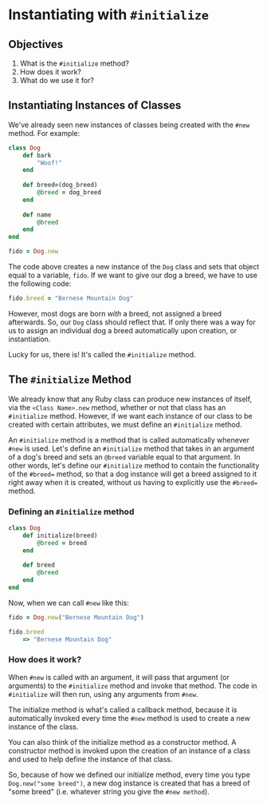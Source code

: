 # Instantiating with `#initialize`

## Objectives

1. What is the `#initialize` method?
2. How does it work?
3. What do we use it for?

## Instantiating Instances of Classes

We've already seen new instances of classes being created with the `#new` method. For example:

```ruby
class Dog
	def bark
		"Woof!"
	end
	
	def breed=(dog_breed)
		@breed = dog_breed
	end
	
	def name
		@breed
	end
end
```

```ruby
fido = Dog.new
```

The code above creates a new instance of the `Dog` class and sets that object equal to a variable, `fido`. If we want to give our dog a breed, we have to use the following code:

```ruby
fido.breed = "Bernese Mountain Dog"
```

However, most dogs are born *with* a breed, not assigned a breed afterwards. So, our `Dog` class should reflect that. If only there was a way for us to assign an individual dog a breed automatically upon creation, or instantiation. 

Lucky for us, there is! It's called the `#initialize` method. 

## The `#initialize` Method

We already know that any Ruby class can produce new instances of itself, via the `<Class Name>.new` method, whether or not that class has an `#initialize` method. However, if we want each instance of our class to be created with certain attributes, we must define an `#initialize` method.

An `#initialize` method is a method that is called automatically whenever `#new` is used. Let's define an `#initialize` method that takes in an argument of a dog's breed and sets an `@breed` variable equal to that argument. In other words, let's define our `#initialize` method to contain the functionality of the `#breed=` method, so that a dog instance will get a breed assigned to it right away when it is created, without us having to explicitly use the `#breed=` method. 

### Defining an `#initialize` method

```ruby
class Dog
	def initialize(breed)
		@breed = breed
	end
	
	def breed
		@breed
	end
end
```

Now, when we can call `#new` like this:

```ruby
fido = Dog.new("Bernese Mountain Dog")

fido.breed
	=> "Bernese Mountain Dog"
```

### How does it work?

When `#new` is called with an argument, it will pass that argument (or arguments) to the `#initialize` method and invoke that method. The code in `#initialize` will then run, using any arguments from `#new`. 


The initialize method is what's called a callback method, because it is automatically invoked every time the `#new` method is used to create a new instance of the class. 

You can also think of the initialize method as a constructor method. A constructor method is invoked upon the creation of an instance of a class and used to help define the instance of that class.

So, because of how we defined our initialize method, every time you type `Dog.new("some breed")`, a new dog instance is created that has a breed of "some breed" (i.e. whatever string you give the `#new method`).
